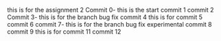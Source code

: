 this is for the assignment 2
Commit 0- this is the start
commit 1
commit 2
Commit 3- this is for the branch bug fix
commit 4
this is for commit 5
commit 6
commit 7- this is for the branch bug fix experimental
commit 8
commit 9
this is for commit 11
commit 12

